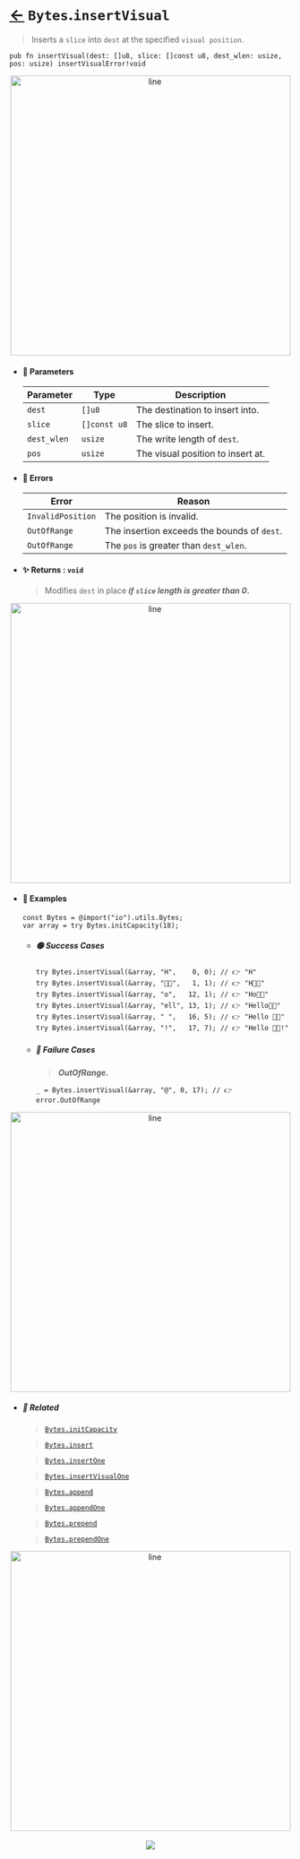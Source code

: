 # [←](../Bytes.md) `Bytes`.`insertVisual`

> Inserts a `slice` into `dest` at the specified `visual position`.

```zig
pub fn insertVisual(dest: []u8, slice: []const u8, dest_wlen: usize, pos: usize) insertVisualError!void
```


<div align="center">
<img src="https://raw.githubusercontent.com/maysara-elshewehy/io-bench/refs/heads/main/dist/img/md/line.png" alt="line" style="width:500px;"/>
</div>

- #### 🧩 Parameters

    | Parameter   | Type         | Description                       |
    | ----------- | ------------ | --------------------------------- |
    | `dest`      | `[]u8`       | The destination to insert into.   |
    | `slice`     | `[]const u8` | The slice to insert.              |
    | `dest_wlen` | `usize`      | The write length of `dest`.       |
    | `pos`       | `usize`      | The visual position to insert at. |

- #### 🚫 Errors

    | Error             | Reason                                      |
    | ----------------- | ------------------------------------------- |
    | `InvalidPosition` | The position is invalid.                    |
    | `OutOfRange`      | The insertion exceeds the bounds of `dest`. |
    | `OutOfRange`      | The `pos` is greater than `dest_wlen`.      |

- #### ✨ Returns : `void`

    > Modifies `dest` in place **_if `slice` length is greater than 0_.**

<div align="center">
<img src="https://raw.githubusercontent.com/maysara-elshewehy/io-bench/refs/heads/main/dist/img/md/line.png" alt="line" style="width:500px;"/>
</div>

- #### 🧪 Examples

    ```zig
    const Bytes = @import("io").utils.Bytes;
    var array = try Bytes.initCapacity(18);
    ```

    - ##### 🟢 Success Cases

        ```zig
        try Bytes.insertVisual(&array, "H",    0, 0); // 👉 "H"
        try Bytes.insertVisual(&array, "👨‍🏭",   1, 1); // 👉 "H👨‍🏭"
        try Bytes.insertVisual(&array, "o",   12, 1); // 👉 "Ho👨‍🏭"
        try Bytes.insertVisual(&array, "ell", 13, 1); // 👉 "Hello👨‍🏭"
        try Bytes.insertVisual(&array, " ",   16, 5); // 👉 "Hello 👨‍🏭"
        try Bytes.insertVisual(&array, "!",   17, 7); // 👉 "Hello 👨‍🏭!"
        ```

    - ##### 🔴 Failure Cases

        > **_OutOfRange._**

        ```zig
        _ = Bytes.insertVisual(&array, "@", 0, 17); // 👉 error.OutOfRange
        ```

<div align="center">
<img src="https://raw.githubusercontent.com/maysara-elshewehy/io-bench/refs/heads/main/dist/img/md/line.png" alt="line" style="width:500px;"/>
</div>

- ##### 🔗 Related

  > [`Bytes.initCapacity`](./initCapacity.md)

  > [`Bytes.insert`](./insert.md)

  > [`Bytes.insertOne`](./insertOne.md)

  > [`Bytes.insertVisualOne`](./insertVisualOne.md)

  > [`Bytes.append`](./append.md)

  > [`Bytes.appendOne`](./appendOne.md)

  > [`Bytes.prepend`](./prepend.md)

  > [`Bytes.prependOne`](./prependOne.md)

<div align="center">
<img src="https://raw.githubusercontent.com/maysara-elshewehy/io-bench/refs/heads/main/dist/img/md/line.png" alt="line" style="width:500px;"/>
</div>

<div align="center"><br>
<a href="https://github.com/maysara-elshewehy"> <img src="https://img.shields.io/badge/Made with ❤️ by-Maysara-orange"/> </a>
</div>